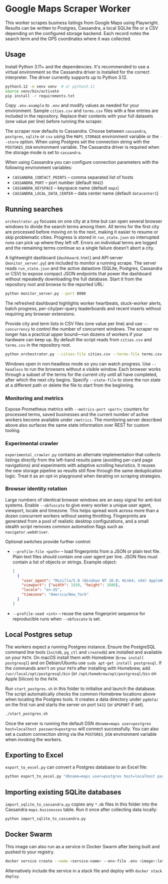 # Google Maps Scraper Worker

This worker scrapes business listings from Google Maps using Playwright.
Results can be written to Postgres, Cassandra, a local SQLite file or a
CSV depending on the configured storage backend. Each record notes the search
term and the GPS coordinates where it was collected.

## Usage

Install Python 3.11+ and the dependencies. It's recommended to use a virtual
environment so the Cassandra driver is installed for the correct interpreter.
The driver currently supports up to Python 3.12.

```bash
python3.12 -m venv venv  # or python3.11
source venv/bin/activate
pip install -r requirements.txt
```

Copy `.env.example` to `.env` and modify values as needed for your environment.
Sample `cities.csv` and `terms.csv` files with a few entries are included in the
repository. Replace their contents with your full datasets (one value per line)
before running the scraper.

The scraper now defaults to Cassandra. Choose between `cassandra`, `postgres`,
`sqlite` or `csv` using the `MAPS_STORAGE` environment variable or the `--store`
option. When using Postgres set the connection string with the `POSTGRES_DSN`
environment variable. The Cassandra driver is required when the storage mode is
set to `cassandra`.

When using Cassandra you can configure connection parameters with the following
environment variables:

- `CASSANDRA_CONTACT_POINTS` – comma separated list of hosts
- `CASSANDRA_PORT` – port number (default `9042`)
- `CASSANDRA_KEYSPACE` – keyspace name (default `maps`)
- `CASSANDRA_LOCAL_DATA_CENTER` – data center name (default `datacenter1`)

## Running searches

`orchestrator.py` focuses on one city at a time but can open several browser
windows to divide the search terms among them. All terms for the first city are
processed before moving on to the next, making it easier to resume or skip
problematic cities. Progress is stored in `run_state.json` so interrupted runs
can pick up where they left off. Errors on individual terms are logged and the
remaining terms continue so a single failure doesn't abort a city.

A lightweight dashboard (`dashboard.html`) and API server (`monitor_server.py`)
are included to monitor a running scrape. The server reads `run_state.json`
and the active datastore (SQLite, Postgres, Cassandra or CSV) to expose compact
JSON endpoints that power the dashboard without repeatedly downloading the full
database. Start it from the repository root and browse to the reported URL:

```bash
python monitor_server.py --port 8080
```

The refreshed dashboard highlights worker heartbeats, stuck-worker alerts,
batch progress, per-city/per-query leaderboards and recent inserts without
requiring any browser extensions.

Provide city and term lists in CSV files (one value per line) and use
`--concurrency` to control the number of concurrent windows. The scraper no
longer has a practical upper bound—run dozens of workers if your hardware can
keep up. By default the script reads from `cities.csv` and `terms.csv` in the
repository root.

```bash
python orchestrator.py --cities-file cities.csv --terms-file terms.csv --steps 0 --concurrency 3
```

Windows open in non‑headless mode so you can watch progress. Use `--headless`
to run the browsers without a visible window. Each browser works through a
subset of the terms for the current city until all have completed, after which
the next city begins. Specify `--state-file` to store the run state at a
different path or delete the file to start from the beginning.

### Monitoring and metrics

Expose Prometheus metrics with `--metrics-port <port>`; counters for processed
terms, saved businesses and the current number of active workers become
available under `/metrics`. The monitoring server described above also surfaces
the same state information over REST for custom tooling.

### Experimental crawler

`experimental_crawler.py` contains an alternate implementation that collects
listings directly from the left-hand results pane (avoiding per-card page
navigations) and experiments with adaptive scrolling heuristics. It reuses the
new storage pipeline so results still flow through the same deduplication
logic. Treat it as an opt-in playground when iterating on scraping strategies.

### Browser identity rotation

Large numbers of identical browser windows are an easy signal for anti-bot
systems. Enable `--obfuscate` to give every worker a unique user agent,
viewport, locale and timezone. This helps spread work across more than a dozen
concurrent workers without seeing throttling. Fingerprints are generated from a
pool of realistic desktop configurations, and a small stealth script removes
common automation flags such as `navigator.webdriver`.

Optional switches provide further control:

- `--profile-file <path>` – load fingerprints from a JSON or plain text file.
  Plain text files should contain one user agent per line. JSON files must
  contain a list of objects or strings. Example object:

  ```json
  [
    {
      "user_agent": "Mozilla/5.0 (Windows NT 10.0; Win64; x64) AppleWebKit/537.36 (KHTML, like Gecko) Chrome/123.0.6312.86 Safari/537.36",
      "viewport": {"width": 1920, "height": 1080},
      "locale": "en-US",
      "timezone": "America/New_York"
    }
  ]
  ```

- `--profile-seed <int>` – reuse the same fingerprint sequence for reproducible
  runs when `--obfuscate` is set.

## Local Postgres setup

The workers expect a running Postgres instance.
Ensure the PostgreSQL command line tools (`initdb`, `pg_ctl` and `createdb`)
are installed and available on your `PATH`. On macOS install them with
Homebrew (`brew install postgresql`) and on Debian/Ubuntu use
`sudo apt-get install postgresql`. If the commands aren't on your `PATH` after
installing with Homebrew, add `/usr/local/opt/postgresql/bin` (or
`/opt/homebrew/opt/postgresql/bin` on Apple Silicon) to the `PATH`.

Run `start_postgres.sh` in this folder to initialise and launch the database.
The script automatically checks the common Homebrew locations above when
locating the Postgres tools. It creates a data directory under `pgdata/` on the
first run and starts the server on port `5432` (or `$PGPORT` if set).

```bash
./start_postgres.sh
```

Once the server is running the default DSN `dbname=maps user=postgres host=localhost password=postgres`
will connect successfully. You can also set a custom connection string via the
`POSTGRES_DSN` environment variable when invoking the workers.

## Exporting to Excel

`export_to_excel.py` can convert a Postgres database to an Excel file:

```bash
python export_to_excel.py "dbname=maps user=postgres host=localhost password=postgres" results.xlsx
```

## Importing existing SQLite databases

`import_sqlite_to_cassandra.py` copies any `*.db` files in this folder into the
Cassandra `maps.businesses` table. Run it once after collecting data locally:

```bash
python import_sqlite_to_cassandra.py
```

## Docker Swarm

This image can also run as a service in Docker Swarm after being built and pushed to your registry.

```bash
docker service create --name <service-name> --env-file .env <image>:latest
```

Alternatively include the service in a stack file and deploy with `docker stack deploy`.
